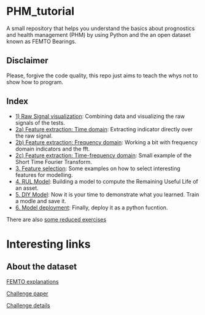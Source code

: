 # PHM_tutorial

A small repository that helps you understand the basics about prognostics and health management (PHM) by using Python and the an open dataset known as FEMTO Bearings.

## Disclaimer

Please, forgive the code quality, this repo just aims to teach the whys not to show how to program. 

## Index 

- [1) Raw Signal visualization](src/01_Raw_singal_vis.ipynb): Combining data and visualizing the raw signals of the tests.
- [2a) Feature extraction: Time domain](src/02.A_Feature_Extraction_I_time_domain.ipynb): Extracting indicator directly over the raw signal.
- [2b) Feature extraction: Frequency domain](src/02.B_Feature_Extraction_II_frequency.ipynb): Working a bit with frequency domain indicators and the fft.
- [2c) Feature extraction: Time-frequency domain](src/02.C_Feature_Extraction_III_time-frequency.ipynb): Small example of the Short Time Fourier Transform.
- [3. Feature selection](src/03_Feature_selection.ipynb): Some examples on how to select interesting features for modelling.
- [4. RUL Model](src/04_Modelling.ipynb): Building a model to compute the Remaining Useful Life of an asset.
- [5. DIY Model](src/05_DIY_Model.ipynb): Now it is your time to demonstrate what you learned. Train a modle and save it.
- [6. Model deployment](src/deployment.ipynb): Finally, deploy it as a python fucntion.


There are also [some reduced exercises](src/CursoCorto.ipynb) 
 
# Interesting links

## About the dataset

[FEMTO explanations](https://yanncalec.github.io/dpmhm/datasets/femto/)

[Challenge paper](https://hal.science/hal-00719503/file/PHM33.pdf)

[Challenge details](https://github.com/wkzs111/phm-ieee-2012-data-challenge-dataset/blob/master/IEEEPHM2012-Challenge-Details.pdf)
